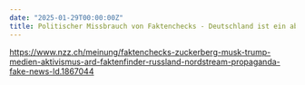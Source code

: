 ```yaml
---
date: "2025-01-29T00:00:00Z"
title: Politischer Missbrauch von Faktenchecks - Deutschland ist ein abschreckendes Beispiel
---
```

https://www.nzz.ch/meinung/faktenchecks-zuckerberg-musk-trump-medien-aktivismus-ard-faktenfinder-russland-nordstream-propaganda-fake-news-ld.1867044